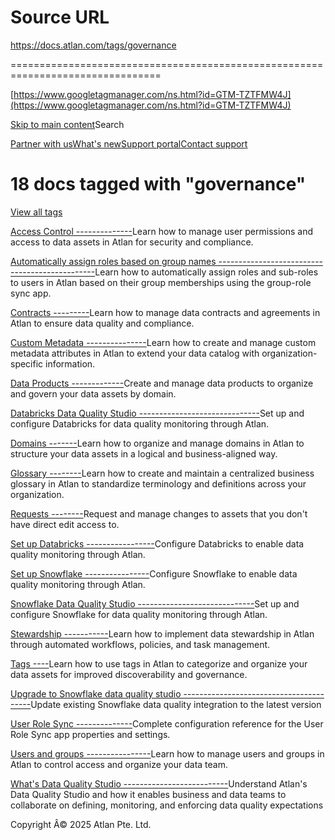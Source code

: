 # Source URL
https://docs.atlan.com/tags/governance

================================================================================

<!--
canonical: https://docs.atlan.com/tags/governance
link-alternate: https://docs.atlan.com/tags/governance
meta-docsearch:docusaurus_tag: doc_tag_doc_list
meta-docsearch:language: en
meta-docsearch:version: current
meta-docusaurus_locale: en
meta-docusaurus_tag: doc_tag_doc_list
meta-docusaurus_version: current
meta-generator: Docusaurus v3.8.1
meta-og-locale: en
meta-og-title: 18 docs tagged with "governance" | Atlan Documentation
meta-og-url: https://docs.atlan.com/tags/governance
meta-twitter:card: summary_large_image
meta-viewport: width=device-width,initial-scale=1
title: 18 docs tagged with "governance" | Atlan Documentation
-->

[https://www.googletagmanager.com/ns.html?id=GTM-TZTFMW4J](https://www.googletagmanager.com/ns.html?id=GTM-TZTFMW4J)

[Skip to main content](#__docusaurus_skipToContent_fallback)Search

[Partner with us](https://docs.google.com/forms/d/e/1FAIpQLScuAIhCm2GS7YFstrOjawbP8J7PUmOynQo7wI2yGCcCyEcVSw/viewform)[What's new](https://shipped.atlan.com/)[Support portal](https://atlan.zendesk.com/auth/v2/login/signin?return_to=https%3A%2F%2Fatlan.zendesk.com%2Fhc%2Fen-us&theme=hc&locale=en-us&brand_id=1900000425113&auth_origin=1900000425113%2Cfalse%2Ctrue)[Contact support](/support/submit-request)

18 docs tagged with "governance"
================================

[View all tags](/tags)

[Access Control
--------------](/product/capabilities/governance/access-control)Learn how to manage user permissions and access to data assets in Atlan for security and compliance.

[Automatically assign roles based on group names
-----------------------------------------------](/product/capabilities/governance/access-control/auto-assign-roles-by-group)Learn how to automatically assign roles and sub\-roles to users in Atlan based on their group memberships using the group\-role sync app.

[Contracts
---------](/product/capabilities/governance/contracts)Learn how to manage data contracts and agreements in Atlan to ensure data quality and compliance.

[Custom Metadata
---------------](/product/capabilities/governance/custom-metadata)Learn how to create and manage custom metadata attributes in Atlan to extend your data catalog with organization\-specific information.

[Data Products
-------------](/product/capabilities/data-products)Create and manage data products to organize and govern your data assets by domain.

[Databricks Data Quality Studio
------------------------------](/product/capabilities/governance/data-quality/databricks)Set up and configure Databricks for data quality monitoring through Atlan.

[Domains
-------](/product/capabilities/governance/domains)Learn how to organize and manage domains in Atlan to structure your data assets in a logical and business\-aligned way.

[Glossary
--------](/product/capabilities/governance/glossary)Learn how to create and maintain a centralized business glossary in Atlan to standardize terminology and definitions across your organization.

[Requests
--------](/product/capabilities/requests/requests)Request and manage changes to assets that you don't have direct edit access to.

[Set up Databricks
-----------------](/product/capabilities/governance/data-quality/databricks/how-tos/set-up-databricks)Configure Databricks to enable data quality monitoring through Atlan.

[Set up Snowflake
----------------](/product/capabilities/governance/data-quality/snowflake/how-tos/set-up-snowflake)Configure Snowflake to enable data quality monitoring through Atlan.

[Snowflake Data Quality Studio
-----------------------------](/product/capabilities/governance/data-quality/snowflake)Set up and configure Snowflake for data quality monitoring through Atlan.

[Stewardship
-----------](/product/capabilities/governance/stewardship)Learn how to implement data stewardship in Atlan through automated workflows, policies, and task management.

[Tags
----](/product/capabilities/governance/tags)Learn how to use tags in Atlan to categorize and organize your data assets for improved discoverability and governance.

[Upgrade to Snowflake data quality studio
----------------------------------------](/product/capabilities/governance/data-quality/snowflake/how-tos/migrate-snowflake)Update existing Snowflake data quality integration to the latest version

[User Role Sync
--------------](/product/capabilities/governance/access-control/user-role)Complete configuration reference for the User Role Sync app properties and settings.

[Users and groups
----------------](/product/capabilities/governance/users-and-groups)Learn how to manage users and groups in Atlan to control access and organize your data team.

[What's Data Quality Studio
--------------------------](/product/capabilities/governance/data-quality/concepts/data-quality-studio)Understand Atlan's Data Quality Studio and how it enables business and data teams to collaborate on defining, monitoring, and enforcing data quality expectations

Copyright Â© 2025 Atlan Pte. Ltd.

